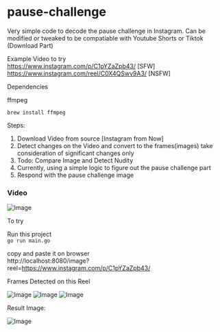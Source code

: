 # pause-challenge

Very simple code to decode the pause challenge in Instagram. Can be modified or tweaked to be compatiable with Youtube Shorts or Tiktok (Download Part)

Example Video to try  
https://www.instagram.com/p/C1pYZaZpb43/ [SFW]
https://www.instagram.com/reel/C0X4QSwv9A3/ [NSFW]

Dependencies

ffmpeg

`brew install ffmpeg`

Steps: 
1. Download Video from source [Instagram from Now]
2. Detect changes on the Video and convert to the frames(images) take consideration of significant changes only 
3. Todo: Compare Image and Detect Nudity 
4. Currently, using a simple logic to figure out the pause challenge part 
5. Respond with the pause challenge image 


### Video 

![Image](docs/convert.gif)

To try 

Run this project   
`go run main.go`

copy and paste it on browser  
http://localhost:8080/image?reel=https://www.instagram.com/p/C1pYZaZpb43/

Frames Detected on this Reel 

![Image](docs/0001.jpg)
![Image](docs/0002.jpg)
![Image](docs/0003.jpg)

Result Image: 

![Image](docs/0002.jpg)


